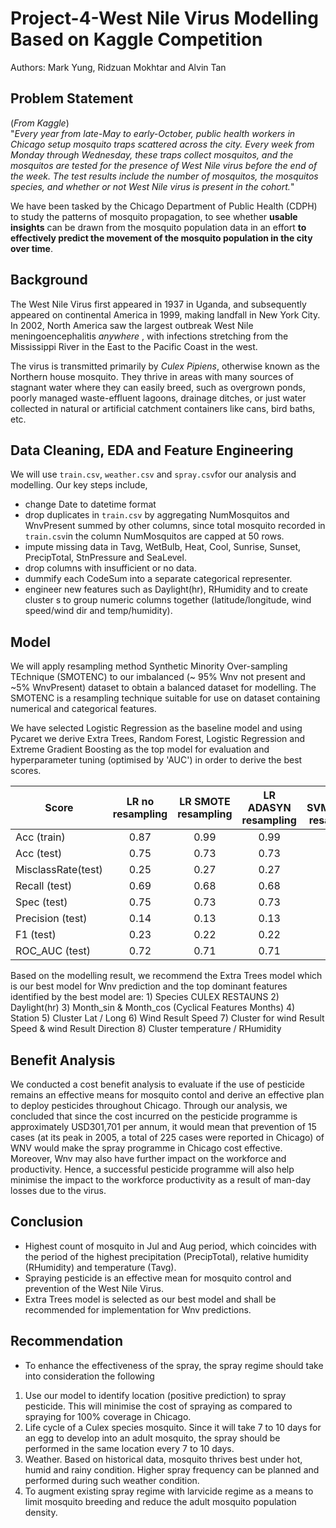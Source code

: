 # Project-4-West Nile Virus Modelling Based on Kaggle Competition
Authors: Mark Yung, Ridzuan Mokhtar and Alvin Tan

## Problem Statement

(*From Kaggle*)  
"*Every year from late-May to early-October, public health workers in Chicago setup mosquito traps scattered across the city. Every week from Monday through Wednesday, these traps collect mosquitos, and the mosquitos are tested for the presence of West Nile virus before the end of the week. The test results include the number of mosquitos, the mosquitos species, and whether or not West Nile virus is present in the cohort.*"

We have been tasked by the Chicago Department of Public Health (CDPH) to study the patterns of mosquito propagation, to see whether **usable insights** can be drawn from the mosquito population data in an effort **to effectively predict the movement of the mosquito population in the city over time**.

## Background
The West Nile Virus first appeared in 1937 in Uganda, and subsequently appeared on continental America in 1999, making landfall in New York City. In 2002, North America saw the largest outbreak West Nile meningoencephalitis *anywhere* , with infections stretching from the Mississippi River in the East to the Pacific Coast in the west.

The virus is transmitted primarily by *Culex Pipiens*, otherwise known as the Northern house mosquito. They thrive in areas with many sources of stagnant water where they can easily breed, such as overgrown ponds, poorly managed waste-effluent lagoons, drainage ditches, or just water collected in natural or artificial catchment containers like cans, bird baths, etc.

## Data Cleaning, EDA and Feature Engineering
We will use `train.csv`, `weather.csv` and `spray.csv`for our analysis and modelling. Our key steps include, 
- change Date to datetime format
- drop duplicates in `train.csv` by aggregating NumMosquitos and WnvPresent summed by other columns, since total mosquito recorded in `train.csv`in the column NumMosquitos are capped at 50 rows.
- impute missing data in Tavg, WetBulb, Heat, Cool, Sunrise, Sunset, PrecipTotal, StnPressure and SeaLevel.
- drop columns with insufficient or no data.
- dummify each CodeSum into a separate categorical representer.
- engineer new features such as Daylight(hr), RHumidity and to create cluster s to group numeric columns together (latitude/longitude, wind speed/wind dir and temp/humidity).


## Model
We will apply resampling method Synthetic Minority Over-sampling TEchnique (SMOTENC)  to our imbalanced (~ 95% Wnv not present and ~5% WnvPresent) dataset to obtain a balanced dataset for modelling. The SMOTENC is a resampling technique suitable for use on dataset containing numerical and categorical features. 

We have selected Logistic Regression as the baseline model and using Pycaret we derive Extra Trees, Random Forest, Logistic Regression and Extreme Gradient Boosting as the top model for evaluation and hyperparameter tuning (optimised by 'AUC') in order to derive the best scores. 


| Score              | LR no resampling | LR SMOTE resampling | LR ADASYN resampling | LR SVMSMOTE resampling | LR SMOTENC resampling | LR SMOTENC PCA | xgboost | Extra Trees | Random Forest | CatBoost Classifier |
|--------------------|:----------------:|:-------------------:|:--------------------:|:----------------------:|:---------------------:|:--------------:|:-------:|:-----------:|:-------------:|:-------------------:|
| Acc (train)        |       0.87       |         0.99        |         0.99         |          0.99          |          0.99         |      0.75     |   0.85  |     0.86    |      0.86     |         0.95        |   
| Acc (test)         |       0.75       |         0.73        |         0.73         |          0.73          |          0.74         |      0.73      |   0.74  |     0.78    |      0.79     |         0.90         |   
| MisclassRate(test) |       0.25       |         0.27        |         0.27         |          0.27          |          0.26         |      0.27      |   0.26  |     0.22    |      0.21     |         0.10         |   
| Recall (test)      |       0.69       |         0.68        |         0.68         |          0.69          |          0.68         |      0.68      |   0.75  |     0.73    |      0.68     |         0.45        |   
| Spec (test)        |       0.75       |         0.73        |         0.73         |          0.74          |          0.74         |      0.74      |   0.74  |     0.78    |      0.80      |         0.92        |   
| Precision (test)   |       0.14       |         0.13        |         0.13         |          0.13          |          0.13         |      0.13      |   0.14  |     0.16    |      0.16     |         0.25        |   
| F1 (test)          |       0.23       |         0.22        |         0.22         |          0.22          |          0.22         |      0.22      |   0.24  |     0.26    |      0.26     |         0.32        |   
| ROC_AUC (test)     |       0.72       |         0.71        |         0.71         |          0.71          |          0.71         |      0.71      |   0.74  |     0.76    |      0.74     |         0.68        |

Based on the modelling result, we recommend the Extra Trees model which is our best model for Wnv prediction and the top dominant features identified by the best model are:
    1) Species CULEX RESTAUNS
    2) Daylight(hr)
    3) Month_sin & Month_cos (Cyclical Features Months)
    4) Station
    5) Cluster Lat / Long
    6) Wind Result Speed
    7) Cluster for wind Result Speed & wind Result Direction
    8) Cluster temperature / RHumidity

## Benefit Analysis
We conducted a cost benefit analysis to evaluate if the use of pesticide remains an effective means for mosquito contol and derive an effective plan to deploy pesticides throughout Chicago. Through our analysis, we concluded that since the cost incurred on the pesticide programme is approximately USD301,701 per annum, it would mean that prevention of 15 cases (at its peak in 2005, a total of 225 cases were reported in Chicago) of WNV would make the spray programme in Chicago cost effective. Moreover, Wnv may also have further impact on the workforce and productivity. Hence, a successful pesticide programme will also help minimise the impact to the workforce productivity as a result of man-day losses due to the virus.

## Conclusion
- Highest count of mosquito in Jul and Aug period, which coincides with the period of the highest precipitation (PrecipTotal), relative humidity (RHumidity) and temperature (Tavg).
- Spraying pesticide is an effective mean for mosquito control and prevention of the West Nile Virus. 
- Extra Trees model is selected as our best model and shall be recommended for implementation for Wnv predictions.

## Recommendation
- To enhance the effectiveness of the spray, the spray regime should take into consideration the following
1. Use our model to identify location (positive prediction) to spray pesticide. This will minimise the cost of spraying as compared to spraying for 100% coverage in Chicago.
2. Life cycle of a Culex species mosquito. Since it will take 7 to 10 days for an egg to develop into an adult mosquito, the spray should be performed in the same location every 7 to 10 days.
3. Weather. Based on historical data, mosquito thrives best under hot, humid and rainy condition. Higher spray frequency can be planned and performed during such weather condition.
4. To augment existing spray regime with larvicide regime as a means to limit mosquito breeding and reduce the adult mosquito population density.
